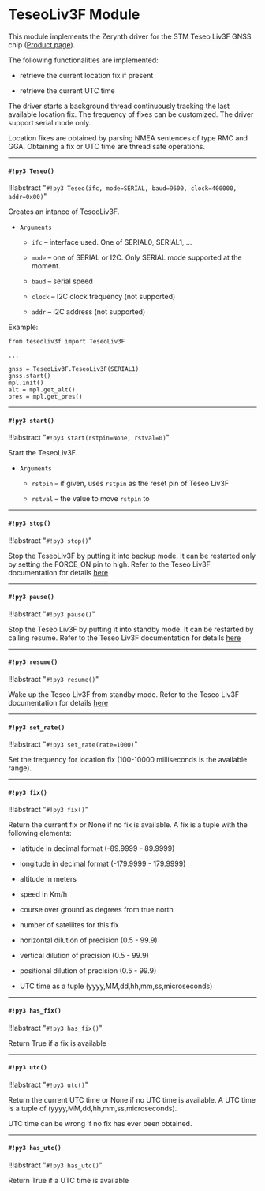# TeseoLiv3F Module

This module implements the Zerynth driver for the STM Teseo Liv3F GNSS chip ([Product page](https://www.st.com/en/positioning/teseo-liv3f.html)).

The following functionalities are implemented:


* retrieve the current location fix if present


* retrieve the current UTC time

The driver starts a background thread continuously tracking the last available location fix. The frequency of fixes can be customized.
The driver support serial mode only.

Location fixes are obtained by parsing NMEA sentences of type RMC and GGA. Obtaining a fix or UTC time are thread safe operations.


---
#### `#!py3 Teseo()`

!!!abstract "`#!py3 Teseo(ifc, mode=SERIAL, baud=9600, clock=400000, addr=0x00)`"

Creates an intance of TeseoLiv3F.


* ```Arguments```

    
    * ```ifc``` – interface used. One of SERIAL0, SERIAL1, …


    * ```mode``` – one of SERIAL or I2C. Only SERIAL mode supported at the moment.


    * ```baud``` – serial speed


    * ```clock``` – I2C clock frequency (not supported)


    * ```addr``` – I2C address (not supported)


Example:

```
from teseoliv3f import TeseoLiv3F

...

gnss = TeseoLiv3F.TeseoLiv3F(SERIAL1)
gnss.start()
mpl.init()
alt = mpl.get_alt()
pres = mpl.get_pres()
```


---
#### `#!py3 start()`

!!!abstract "`#!py3 start(rstpin=None, rstval=0)`"

Start the TeseoLiv3F.


* ```Arguments```

    
    * ```rstpin``` – if given, uses `rstpin` as the reset pin of Teseo Liv3F


    * ```rstval``` – the value to move `rstpin` to



---
#### `#!py3 stop()`

!!!abstract "`#!py3 stop()`"

Stop the TeseoLiv3F by putting it into backup mode. It can be restarted only by setting the FORCE_ON pin to high.
Refer to the Teseo Liv3F documentation for details [here](https://www.st.com/resource/en/datasheet/teseo-liv3f.pdf)


---
#### `#!py3 pause()`

!!!abstract "`#!py3 pause()`"

Stop the Teseo Liv3F by putting it into standby mode. It can be restarted by calling resume.
Refer to the Teseo Liv3F documentation for details [here](https://www.st.com/resource/en/datasheet/teseo-liv3f.pdf)


---
#### `#!py3 resume()`

!!!abstract "`#!py3 resume()`"

Wake up the Teseo Liv3F from standby mode.
Refer to the Teseo Liv3F documentation for details [here](https://www.st.com/resource/en/datasheet/teseo-liv3f.pdf)


---
#### `#!py3 set_rate()`

!!!abstract "`#!py3 set_rate(rate=1000)`"

Set the frequency for location fix (100-10000 milliseconds is the available range).


---
#### `#!py3 fix()`

!!!abstract "`#!py3 fix()`"

Return the current fix or None if no fix is available.
A fix is a tuple with the following elements:


* latitude in decimal format (-89.9999 - 89.9999)


* longitude in decimal format (-179.9999 - 179.9999)


* altitude in meters


* speed in Km/h


* course over ground as degrees from true north


* number of satellites for this fix


* horizontal dilution of precision (0.5 - 99.9)


* vertical dilution of precision (0.5 - 99.9)


* positional dilution of precision (0.5 - 99.9)


* UTC time as a tuple (yyyy,MM,dd,hh,mm,ss,microseconds)


---
#### `#!py3 has_fix()`

!!!abstract "`#!py3 has_fix()`"

Return True if a fix is available


---
#### `#!py3 utc()`

!!!abstract "`#!py3 utc()`"

Return the current UTC time or None if no UTC time is available.
A UTC time is a tuple of (yyyy,MM,dd,hh,mm,ss,microseconds).

UTC time can be wrong if no fix has ever been obtained.


---
#### `#!py3 has_utc()`

!!!abstract "`#!py3 has_utc()`"

Return True if a UTC time is available
